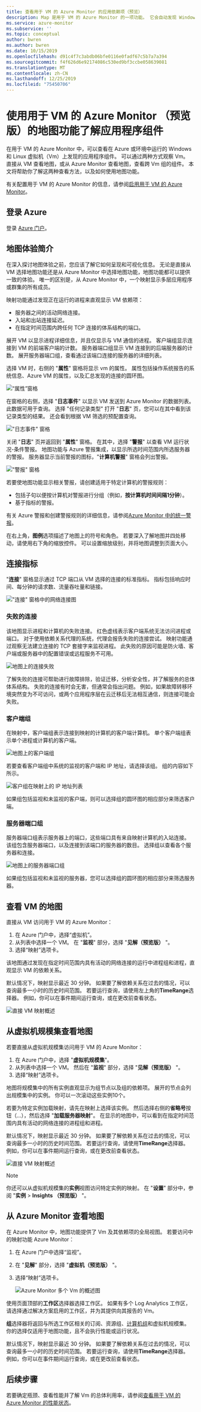 ```yaml
---
title: 查看用于 VM 的 Azure Monitor 的应用依赖项（预览）
description: Map 是用于 VM 的 Azure Monitor 的一项功能。 它会自动发现 Windows 和 Linux 系统上的应用程序组件，并映射服务之间的通信。 本文提供了有关如何在各种情况下使用地图功能的详细信息。
ms.service: azure-monitor
ms.subservice: ''
ms.topic: conceptual
author: bwren
ms.author: bwren
ms.date: 10/15/2019
ms.openlocfilehash: d91c4f7c3abdb06bfe0116e0fadf67c5b7a7a394
ms.sourcegitcommit: f4f626d6e92174086c530ed9bf3ccbe058639081
ms.translationtype: MT
ms.contentlocale: zh-CN
ms.lasthandoff: 12/25/2019
ms.locfileid: "75450706"
---
```

# <a name="use-the-map-feature-of-azure-monitor-for-vms-preview-to-understand-application-components"></a>使用用于 VM 的 Azure Monitor （预览版）的地图功能了解应用程序组件
在用于 VM 的 Azure Monitor 中，可以查看在 Azure 或环境中运行的 Windows 和 Linux 虚拟机（Vm）上发现的应用程序组件。 可以通过两种方式观察 Vm。 直接从 VM 查看地图，或从 Azure Monitor 查看地图，查看跨 Vm 组的组件。 本文将帮助你了解这两种查看方法，以及如何使用地图功能。 

有关配置用于 VM 的 Azure Monitor 的信息，请参阅[启用用于 VM 的 Azure Monitor](vminsights-enable-overview.md)。

## <a name="sign-in-to-azure"></a>登录 Azure
登录 [Azure 门户](https://portal.azure.com)。

## <a name="introduction-to-the-map-experience"></a>地图体验简介
在深入探讨地图体验之前，您应该了解它如何呈现和可视化信息。 无论是直接从 VM 选择地图功能还是从 Azure Monitor 中选择地图功能，地图功能都可以提供一致的体验。 唯一的区别是，从 Azure Monitor 中，一个映射显示多层应用程序或群集的所有成员。

映射功能通过发现正在运行的进程来直观显示 VM 依赖项： 

- 服务器之间的活动网络连接。
- 入站和出站连接延迟。
- 在指定时间范围内跨任何 TCP 连接的体系结构的端口。  
 
展开 VM 以显示进程详细信息，并且仅显示与 VM 通信的进程。 客户端组显示连接到 VM 的前端客户端的计数。 服务器端口组显示 VM 连接到的后端服务器的计数。 展开服务器端口组，查看通过该端口连接的服务器的详细列表。  

选择 VM 时，右侧的 "**属性**" 窗格将显示 vm 的属性。 属性包括操作系统报告的系统信息、Azure VM 的属性，以及汇总发现的连接的圆环图。 

![“属性”窗格](./media/vminsights-maps/properties-pane-01.png)

在窗格的右侧，选择 "**日志事件**" 以显示 VM 发送到 Azure Monitor 的数据列表。 此数据可用于查询。  选择 "任何记录类型" 打开 "**日志**" 页，您可以在其中看到该记录类型的结果。 还会看到根据 VM 筛选的预配置查询。  

!["日志事件" 窗格](./media/vminsights-maps/properties-pane-logs-01.png)

关闭 "**日志**" 页并返回到 "**属性**" 窗格。 在其中，选择 "**警报**" 以查看 VM 运行状况-条件警报。 地图功能与 Azure 警报集成，以显示所选时间范围内所选服务器的警报。 服务器显示当前警报的图标，"**计算机警报**" 窗格会列出警报。 

!["警报" 窗格](./media/vminsights-maps/properties-pane-alerts-01.png)

若要使地图功能显示相关警报，请创建适用于特定计算机的警报规则：

- 包括子句以便按计算机对警报进行分组（例如，**按计算机时间间隔1分钟**）。
- 基于指标的警报。

有关 Azure 警报和创建警报规则的详细信息，请参阅[Azure Monitor 中的统一警报](../../azure-monitor/platform/alerts-overview.md)。

在右上角，**图例**选项描述了地图上的符号和角色。 若要深入了解地图并四处移动，请使用右下角的缩放控件。 可以设置缩放级别，并将地图调整到页面大小。  

## <a name="connection-metrics"></a>连接指标
"**连接**" 窗格显示通过 TCP 端口从 VM 选择的连接的标准指标。 指标包括响应时间、每分钟的请求数、流量吞吐量和链接。  

!["连接" 窗格中的网络连接图](./media/vminsights-maps/map-group-network-conn-pane-01.png)  

### <a name="failed-connections"></a>失败的连接
该地图显示进程和计算机的失败连接。 红色虚线表示客户端系统无法访问进程或端口。 对于使用依赖关系代理的系统，代理会报告失败的连接尝试。 映射功能通过观察无法建立连接的 TCP 套接字来监视进程。 此失败的原因可能是防火墙、客户端或服务器中的配置错误或远程服务不可用。

![地图上的连接失败](./media/vminsights-maps/map-group-failed-connection-01.png)

了解失败的连接可帮助进行故障排除，验证迁移，分析安全性，并了解服务的总体体系结构。 失败的连接有时会无害，但通常会指出问题。 例如，如果故障转移环境突然变为不可访问，或两个应用程序层在云迁移后无法相互通信，则连接可能会失败。

### <a name="client-groups"></a>客户端组
在映射中，客户端组表示连接到映射的计算机的客户端计算机。 单个客户端组表示单个进程或计算机的客户端。

![地图上的客户端组](./media/vminsights-maps/map-group-client-groups-01.png)

若要查看客户端组中系统的监视的客户端和 IP 地址，请选择该组。 组的内容如下所示。  

![客户组在映射上的 IP 地址列表](./media/vminsights-maps/map-group-client-group-iplist-01.png)

如果组包括监视和未监视的客户端，则可以选择组的圆环图的相应部分来筛选客户端。

### <a name="server-port-groups"></a>服务器端口组
服务器端口组表示服务器上的端口，这些端口具有来自映射计算机的入站连接。 该组包含服务器端口，以及连接到该端口的服务器的数目。 选择组以查看各个服务器和连接。 

![地图上的服务器端口组](./media/vminsights-maps/map-group-server-port-groups-01.png)  

如果组包括监视和未监视的服务器，您可以选择组的圆环图的相应部分来筛选服务器。

## <a name="view-a-map-from-a-vm"></a>查看 VM 的地图 

直接从 VM 访问用于 VM 的 Azure Monitor：

1. 在 Azure 门户中，选择“虚拟机”。 
2. 从列表中选择一个 VM。 在 "**监视**" 部分，选择 "**见解（预览版）** "。  
3. 选择“映射”选项卡。

该地图通过发现在指定时间范围内具有活动的网络连接的运行中进程组和进程，直观显示 VM 的依赖关系。  

默认情况下，映射显示最近 30 分钟。 如果要了解依赖关系在过去的情况，可以查询最多一小时的历史时间范围。 若要运行查询，请使用左上角的**TimeRange**选择器。 例如，你可以在事件期间运行查询，或在更改前查看状态。  

![直接 VM 映射概述](./media/vminsights-maps/map-direct-vm-01.png)

## <a name="view-a-map-from-a-virtual-machine-scale-set"></a>从虚拟机规模集查看地图

若要直接从虚拟机规模集访问用于 VM 的 Azure Monitor：

1. 在 Azure 门户中，选择 "**虚拟机规模集**"。
2. 从列表中选择一个 VM。 然后在 "**监视**" 部分，选择 "**见解（预览版）** "。  
3. 选择“映射”选项卡。

地图将规模集中的所有实例直观显示为组节点以及组的依赖项。 展开的节点会列出规模集中的实例。 你可以一次滚动这些实例10个。 

若要为特定实例加载映射，请先在映射上选择该实例。 然后选择右侧的**省略号**按钮（...），然后选择 "**加载服务器映射**"。 在显示的地图中，可以看到在指定时间范围内具有活动的网络连接的进程组和进程。 

默认情况下，映射显示最近 30 分钟。 如果要了解依赖关系在过去的情况，可以查询最多一小时的历史时间范围。 若要运行查询，请使用**TimeRange**选择器。 例如，你可以在事件期间运行查询，或在更改前查看状态。

![直接 VM 映射概述](./media/vminsights-maps/map-direct-vmss-01.png)

>[!NOTE]
>你还可以从虚拟机规模集的**实例**视图访问特定实例的映射。 在 "**设置**" 部分中，参阅 "**实例** > **Insights （预览版）** "。

## <a name="view-a-map-from-azure-monitor"></a>从 Azure Monitor 查看地图

在 Azure Monitor 中，地图功能提供了 Vm 及其依赖项的全局视图。 若要访问中的映射功能 Azure Monitor：

1. 在 Azure 门户中选择“监视”。 
2. 在 "**见解**" 部分，选择 "**虚拟机（预览版）** "。
3. 选择“映射”选项卡。

   ![Azure Monitor 多个 Vm 的概述图](./media/vminsights-maps/map-multivm-azure-monitor-01.png)

使用页面顶部的**工作区**选择器选择工作区。 如果有多个 Log Analytics 工作区，请选择通过解决方案启用的工作区，并为其提供向其报告的 Vm。 

**组**选择器将返回与所选工作区相关的订阅、资源组、[计算机组](../../azure-monitor/platform/computer-groups.md)和虚拟机规模集。 你的选择仅适用于地图功能，且不会执行性能或运行状况。

默认情况下，映射显示最近 30 分钟。 如果要了解依赖关系在过去的情况，可以查询最多一小时的历史时间范围。 若要运行查询，请使用**TimeRange**选择器。 例如，你可以在事件期间运行查询，或在更改前查看状态。  

## <a name="next-steps"></a>后续步骤

若要确定瓶颈、查看性能并了解 Vm 的总体利用率，请参阅[查看用于 VM 的 Azure Monitor 的性能状态](vminsights-performance.md)。 
